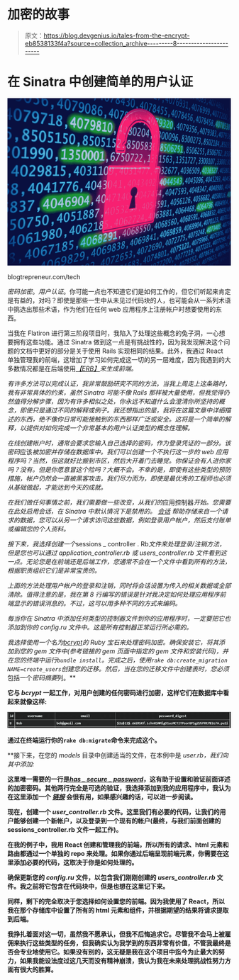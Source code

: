 # 加密的故事

> 原文：<https://blog.devgenius.io/tales-from-the-encrypt-eb8538133f4a?source=collection_archive---------8----------------------->

# 在 Sinatra 中创建简单的用户认证

![](img/1fc888266c84648e91805bc328146863.png)

blogtrepreneur.com/tech

*密码加密*。*用户认证*。你可能一点也不知道它们是如何工作的，但它们听起来肯定是有益的，对吗？即使是那些一生中从未见过代码块的人，也可能会从一系列术语中挑选出那些术语，作为他们在任何 web 应用程序上注册帐户时想要使用的东西。

当我在 Flatiron 进行第三阶段项目时，我陷入了处理这些概念的兔子洞，一心想要拥有这些功能。通过 Sinatra 做到这一点是有挑战性的，因为我发现解决这个问题的文档中更好的部分是关于使用 Rails 实现相同的结果。此外，我通过 React 单独管理我的前端，这增加了学习如何完成这一切的另一层难度，因为我遇到的大多数情况都是在后端使用[*【ERB】*](https://docs.ruby-lang.org/en/2.3.0/ERB.html)*来生成前端。*

*有许多方法可以完成认证，我非常鼓励研究不同的方法。当我上周走上这条路时，我有非常具体的约束，虽然 Sinatra 可能不像 Rails 那样被大量使用，但我觉得仍然值得分解步骤，因为有许多相似之处，你永远不知道什么会澄清你所坚持的概念，即使只是通过不同的解释或例子。我还想指出的是，我将在这篇文章中详细描述的东西，绝不像你日常可能接触到的东西那样广泛或安全。这将是一个简单的解释，以提供对如何完成一个非常基本的用户认证类型的概念性理解。*

*在线创建帐户时，通常会要求您输入自己选择的密码，作为登录凭证的一部分。该密码*应该*被加密并存储在数据库中。我们可以创建一个不执行这一步的 web 应用程序吗？当然，但这就好比搬到市区，然后大开着门去睡觉。你保证会有人进你家吗？没有。但是你愿意冒这个险吗？大概不会。不幸的是，即使有这些类型的预防措施，帐户仍然会一直被黑客攻击。我们尽力而为，即使是最优秀的工程师也必须从基础做起，才能达到今天的成就。*

*在我们做任何事情之前，我们需要做一些改变，从我们的*应用控制器*开始。您需要在此处启用会话，在 Sinatra 中默认情况下是禁用的。 [*会话*](http://sinatrarb.com/faq.html) 帮助存储来自一个请求的数据，您可以从另一个请求访问这些数据，例如登录用户帐户，然后支付账单或编辑您的个人资料。*

*接下来，我选择创建一个*sessions _ controller . Rb*文件来处理登录/注销方法，但是您也可以通过 application_controller.rb 或 users_controller.rb 文件看到这一点。无论您是在前端还是后端工作，您通常不会在一个文件中看到所有的方法，根据职责组织它们是非常宝贵的。*

*上面的方法处理用户帐户的登录和注销，同时将会话设置为传入的相关数据或全部清除。值得注意的是，我在第 8 行编写的错误是针对我决定如何处理应用程序前端显示的错误消息的。不过，这可以用多种不同的方式来编码。*

*每当你在 Sinatra 中添加任何类型的控制器文件到你的应用程序时，一定要把它也添加到你的 *config.ru* 文件中。这是所有控制器正常运行所必需的。*

*我选择使用一个名为[*bcrypt*](https://rubygems.org/gems/bcrypt/versions/3.1.11)*的 Ruby 宝石来处理密码加密。确保安装它，将其添加到您的 gem 文件中(参考链接的 gem 页面中指定的 gem 文件和安装代码)，并在您的终端中运行`bundle install`。完成之后，使用`rake db:create_migration NAME=create_users`创建您的迁移。然后，当在您的迁移文件中创建表时，您*必须*包括一个*密码摘要*列。**

**它与 *bcrypt* 一起工作，对用户创建的任何密码进行加密，这样它们在数据库中看起来就像这样:**

**![](img/78f7fc09e5d80ee42b00329f42763f93.png)**

**通过在终端运行你的`rake db:migrate`命令来完成这个。**

**接下来，在您的 *models* 目录中创建适当的文件，在本例中是 *user.rb，*我们向其中添加:**

**这里唯一需要的一行是[*has _ secure _ password*](https://api.rubyonrails.org/classes/ActiveModel/SecurePassword/ClassMethods.html#method-i-has_secure_password)，这有助于设置和验证前面详述的加密密码。其他两行完全是可选的验证，我选择添加到我的应用程序中，我认为在这里添加一个 [*链接*](https://guides.rubyonrails.org/active_record_validations.html) 会很有用，如果感兴趣的话，可以进一步阅读。**

**现在，创建一个 *user_controller.rb* 文件。这里我们有必要的代码，让我们的用户能够创建一个新帐户，以及登录到一个现有的帐户(最终，与我们前面创建的 sessions_controller.rb 文件一起工作)。**

**在我的例子中，我用 React 创建和管理我的前端，所以所有的请求、html 元素和路由都通过一个单独的 repo 来处理。如果你通过后端呈现前端元素，你需要在这里添加必要的代码，这取决于你是如何处理的。**

**确保更新您的 *config.ru* 文件，以包含我们刚刚创建的 *users_controller.rb* 文件。我之前将它包含在代码块中，但是也想在这里记下来。**

**同样，剩下的完全取决于您选择如何设置您的前端。因为我使用了 React，所以我在那个存储库中设置了所有的 html 元素和组件，并根据期望的结果将请求提取到后端。**

**我挣扎着面对这一切，虽然我不愿承认，但我不后悔追求它。尽管我不会马上被雇佣来执行这些类型的任务，但我确实认为我学到的东西非常有价值，不管我最终是否会专业地使用它。如果没有别的，这无疑是我在这个项目中迄今为止最大的努力，如果我能设法度过这几天而没有精神崩溃，我认为我在未来处理挑战性努力方面有很大的胜算。**